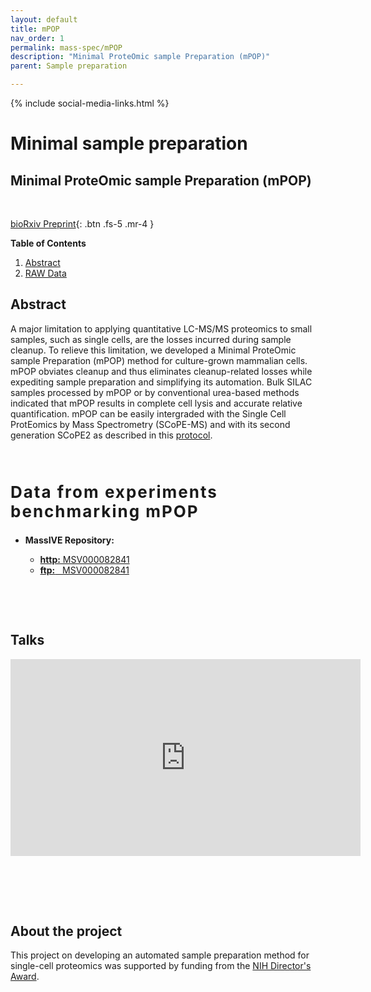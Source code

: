 ```yaml
---
layout: default
title: mPOP
nav_order: 1
permalink: mass-spec/mPOP
description: "Minimal ProteOmic sample Preparation (mPOP)"
parent: Sample preparation

---
```

{% include social-media-links.html %}

# Minimal sample preparation

## Minimal ProteOmic sample Preparation (mPOP)

&nbsp;

<span class="text-center"></span>
[bioRxiv Preprint](https://www.biorxiv.org/content/10.1101/399774v1){: .btn .fs-5 .mr-4 }

**Table of Contents**

1. [Abstract](#abstract)
2. [RAW Data](#data)


## Abstract

A major limitation to applying quantitative LC-MS/MS proteomics to small samples, such as single cells, are the losses incurred during sample cleanup. To relieve this limitation, we developed a Minimal ProteOmic sample Preparation (mPOP) method for culture-grown mammalian cells. mPOP obviates cleanup and thus eliminates cleanup-related losses while expediting sample preparation and simplifying its automation. Bulk SILAC samples processed by mPOP or by conventional urea-based methods indicated that mPOP results in complete cell lysis and accurate relative quantification. mPOP can be easily intergraded with the Single Cell ProtEomics by Mass Spectrometry (SCoPE-MS) and with its second generation SCoPE2 as described in this [protocol](https://www.biorxiv.org/content/10.1101/2021.03.12.435034v1).


<!--   ![]({{site.baseurl}}Figures/Single-cell-Proteomics_Applications_iCarrier.png){: width="80%" .center-image}
To increase the throughput and quantitative accuracy of single-cell protein analysis by [SCoPE-MS](https://doi.org/10.1101/102681), we introduced many technical improvements in both the sample preparation and in the mass-spectrometry analysis. The [synergistic effect](https://www.biorxiv.org/content/biorxiv/early/2019/12/05/665307/T1.medium.gif) is to increase quantitative accuracy by 4-fold and the throughput of data acquisition about 8-fold. Below, we outline controlled experiments that illustrate the benefits of **individual** improvements. To comprehensively compare the mass-spec data at all levels (including chromatographic separation, precursor abundance, ion isolation, spectral purity, and peptide sequence identification), we include the full [Data-driven Optimization of MS (DO-MS)](https://do-ms.slavovlab.net) reports for each set of experiments. 
-->

&nbsp;


<h2 style="letter-spacing: 2px; font-size: 26px;" id="data" >Data from experiments benchmarking mPOP</h2>

* **MassIVE Repository:**
  - [**http:**  MSV000082841](https://massive.ucsd.edu/ProteoSAFe/dataset.jsp?task=bfd7f21d718940fdbaccc0d58ad6b122)
  - [**ftp:** &nbsp; MSV000082841](ftp://massive.ucsd.edu/MSV000082841)

  &nbsp;

  &nbsp;
## Talks

<iframe width="560" height="315" src="https://www.youtube.com/embed/w48VxHymqo0" title="YouTube video player" frameborder="0" allow="accelerometer; autoplay; clipboard-write; encrypted-media; gyroscope; picture-in-picture" allowfullscreen></iframe>
&nbsp;

&nbsp;  

&nbsp;

## About the project

This project on developing an automated sample preparation method for single-cell proteomics was supported by funding from the [NIH Director's Award](https://projectreporter.nih.gov/project_info_description.cfm?aid=9167004&icde=31336575).

&nbsp;  

&nbsp;

&nbsp;

&nbsp;

&nbsp;

&nbsp;

&nbsp;

&nbsp;

&nbsp;

&nbsp;

&nbsp;

&nbsp;

&nbsp;

&nbsp;

&nbsp;

&nbsp;
